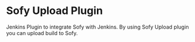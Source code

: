 # Sofy Upload Plugin
Jenkins Plugin to integrate Sofy with Jenkins. By using Sofy Upload plugin you can upload build to Sofy.


